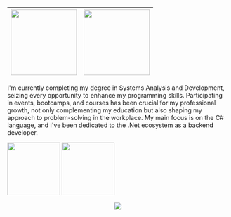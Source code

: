 | <img align="center" src="http://github-profile-summary-cards.vercel.app/api/cards/profile-details?username=CassioJhones&theme=darcula" height="150em"/> | <img align="center" src="https://github-readme-stats.vercel.app/api/top-langs/?username=CassioJhones&hide=javascript,html,css&layout=compact&theme=darcula" height="150em"/> |
| ----------- | ----------- |

I'm currently completing my degree in Systems Analysis and Development, seizing every opportunity to enhance my programming skills. Participating in events, bootcamps, and courses has been crucial for my professional growth, not only complementing my education but also shaping my approach to problem-solving in the workplace. My main focus is on the C# language, and I've been dedicated to the .Net ecosystem as a backend developer.

<div align="left">
  <img src="https://github.com/CassioJhones/CassioJhones/assets/56178855/3169d566-34df-4ec0-9e25-251a7ef769cc" width="120px" align="center">
  <img src="https://github.com/CassioJhones/CassioJhones/assets/56178855/1aa33ef8-9408-436f-9b1c-5a8643cda3d4" width="120px" align="center">
</div>

<br/>
<div align="left" style="display:flex; gap:1em; align-items:center; justify-content:center"> 
  <a href="https://www.codewars.com/users/CassioJhones" target="_blank"> 
  <img src="https://img.shields.io/badge/Codewars-B1361E?style=for-the-badge&logo=codewars&logoColor=black"> </a>
</div>
